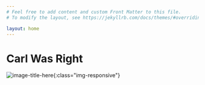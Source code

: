 ```yaml
---
# Feel free to add content and custom Front Matter to this file.
# To modify the layout, see https://jekyllrb.com/docs/themes/#overriding-theme-defaults

layout: home
---
```


# Carl Was Right

![image-title-here](https://upload.wikimedia.org/wikipedia/commons/1/19/Under_construction_graphic.gif){:class="img-responsive"}
